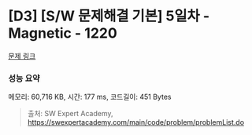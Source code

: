 # [D3] [S/W 문제해결 기본] 5일차 - Magnetic - 1220 

[문제 링크](https://swexpertacademy.com/main/code/problem/problemDetail.do?contestProbId=AV14hwZqABsCFAYD) 

### 성능 요약

메모리: 60,716 KB, 시간: 177 ms, 코드길이: 451 Bytes



> 출처: SW Expert Academy, https://swexpertacademy.com/main/code/problem/problemList.do